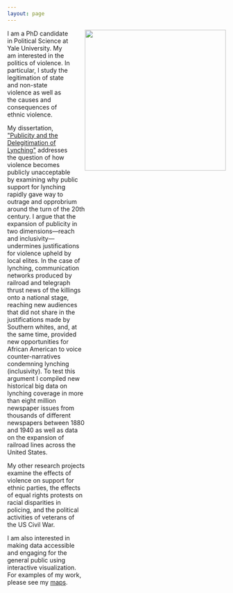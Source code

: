 ```yaml
---
layout: page
---
```

<img src="https://dl.dropboxusercontent.com/u/8139153/mdweaver_github_io/suit1.png" width="325px" style="float:right; padding-left: 30px;">

<div style="margin-right: 325px">
<p>
I am a PhD candidate in Political Science at Yale University. 
My am interested in the politics of violence. 
In particular, I study the legitimation of state and non-state violence as well as the causes and consequences of ethnic violence.
</p>
<p>
My dissertation, <a href="http://mdweaver.github.io/research#dissertation">"Publicity and the Delegitimation of Lynching"</a> addresses the question of how violence becomes publicly unacceptable by examining why public support for lynching rapidly gave way to outrage and opprobrium around the turn of the 20th century. I argue that the expansion of publicity in two dimensions&mdash;reach and inclusivity&mdash;undermines justifications for violence upheld by local elites. In the case of lynching, communication networks produced by railroad and telegraph thrust news of the killings onto a national stage, reaching new audiences that did not share in the justifications made by Southern whites, and, at the same time, provided new opportunities for African American to voice counter-narratives condemning lynching (inclusivity). To test this argument I compiled new historical big data on lynching coverage in more than eight million newspaper issues from thousands of different newspapers between 1880 and 1940 as well as data on the expansion of railroad lines across the United States.
</p>
<p>
My other research projects examine the effects of violence on support for ethnic parties, the effects of equal rights protests on racial disparities in policing, and the political activities of veterans of the US Civil War.
</p>
<p>
I am also interested in making data accessible and engaging for the general public using interactive visualization. For examples of my work, please see my <a href="http://mdweaver.github.io/maps/">maps</a>.
</p>
</div>
